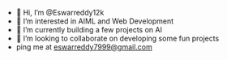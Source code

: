 - 👋 Hi, I’m @Eswarreddy12k
- 👀 I’m interested in AIML and Web Development
- 🌱 I’m currently building a few projects on AI
- 💞️ I’m looking to collaborate on developing some fun projects
- ping me at eswarreddy7999@gmail.com

<!---
Eswarreddy12k/Eswarreddy12k is a ✨ special ✨ repository because its `README.md` (this file) appears on your GitHub profile.
You can click the Preview link to take a look at your changes.
--->
